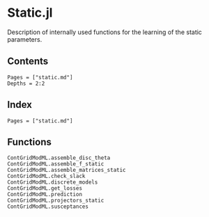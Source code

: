 
# Static.jl

Description of internally used functions for the learning of the static parameters.

## Contents

```@contents
Pages = ["static.md"]
Depths = 2:2
```

## Index

```@index
Pages = ["static.md"]
```

## Functions

```@docs
ContGridModML.assemble_disc_theta
ContGridModML.assemble_f_static
ContGridModML.assemble_matrices_static
ContGridModML.check_slack
ContGridModML.discrete_models
ContGridModML.get_losses
ContGridModML.prediction
ContGridModML.projectors_static
ContGridModML.susceptances
```
